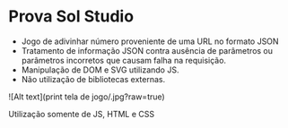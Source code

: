 # Prova Sol Studio

 * Jogo de adivinhar número proveniente de uma URL no formato JSON
 * Tratamento de informação JSON contra ausência de parâmetros ou parâmetros incorretos que causam falha na requisição.
 * Manipulação de DOM e SVG utilizando JS. 
 * Não utilização de bibliotecas externas.
 
 ![Alt text](print tela de jogo/.jpg?raw=true)

Utilização somente de JS, HTML e CSS
